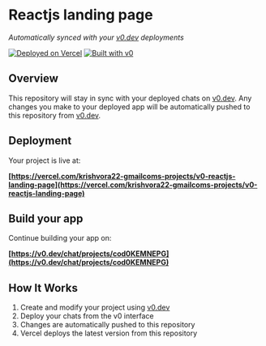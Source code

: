 # Reactjs landing page

*Automatically synced with your [v0.dev](https://v0.dev) deployments*

[![Deployed on Vercel](https://img.shields.io/badge/Deployed%20on-Vercel-black?style=for-the-badge&logo=vercel)](https://vercel.com/krishvora22-gmailcoms-projects/v0-reactjs-landing-page)
[![Built with v0](https://img.shields.io/badge/Built%20with-v0.dev-black?style=for-the-badge)](https://v0.dev/chat/projects/cod0KEMNEPG)

## Overview

This repository will stay in sync with your deployed chats on [v0.dev](https://v0.dev).
Any changes you make to your deployed app will be automatically pushed to this repository from [v0.dev](https://v0.dev).

## Deployment

Your project is live at:

**[https://vercel.com/krishvora22-gmailcoms-projects/v0-reactjs-landing-page](https://vercel.com/krishvora22-gmailcoms-projects/v0-reactjs-landing-page)**

## Build your app

Continue building your app on:

**[https://v0.dev/chat/projects/cod0KEMNEPG](https://v0.dev/chat/projects/cod0KEMNEPG)**

## How It Works

1. Create and modify your project using [v0.dev](https://v0.dev)
2. Deploy your chats from the v0 interface
3. Changes are automatically pushed to this repository
4. Vercel deploys the latest version from this repository